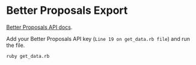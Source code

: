 # Better Proposals Export


[Better Proposals API docs](https://betterproposals.io/resources/api/).


Add your Better Proposals API key (`Line 19 on get_data.rb file`) and run the file. 

```
ruby get_data.rb 
```
